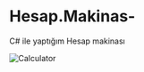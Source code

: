 # Hesap.Makinas-
C# ile yaptığım Hesap makinası

![Calculator](https://user-images.githubusercontent.com/109898238/197361394-67c76b7c-5470-4893-b73e-0b7941862231.PNG)
